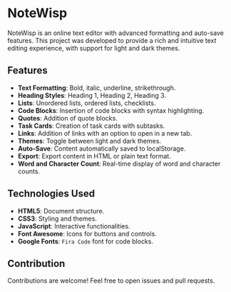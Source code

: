 # NoteWisp

NoteWisp is an online text editor with advanced formatting and auto-save features. This project was developed to provide a rich and intuitive text editing experience, with support for light and dark themes.

## Features

- **Text Formatting**: Bold, italic, underline, strikethrough.
- **Heading Styles**: Heading 1, Heading 2, Heading 3.
- **Lists**: Unordered lists, ordered lists, checklists.
- **Code Blocks**: Insertion of code blocks with syntax highlighting.
- **Quotes**: Addition of quote blocks.
- **Task Cards**: Creation of task cards with subtasks.
- **Links**: Addition of links with an option to open in a new tab.
- **Themes**: Toggle between light and dark themes.
- **Auto-Save**: Content automatically saved to localStorage.
- **Export**: Export content in HTML or plain text format.
- **Word and Character Count**: Real-time display of word and character counts.

## Technologies Used

- **HTML5**: Document structure.
- **CSS3**: Styling and themes.
- **JavaScript**: Interactive functionalities.
- **Font Awesome**: Icons for buttons and controls.
- **Google Fonts**: `Fira Code` font for code blocks.

## Contribution

Contributions are welcome! Feel free to open issues and pull requests.
